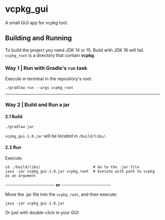# vcpkg_gui

A small GUI app for vcpkg tool.

## Building and Running

To build the project you need JDK 14 or 15. Build with JDK 16 will fail.\
`vcpkg_root` is a directory that contain **vcpkg**.

### Way 1 | Run with Gradle's `run` task
Execute in terminal in the repository's root:
```shell
./gradlew run --args vcpkg_root
```
***
### Way 2 | Build and Run a jar
#### 2.1 Build
```shell
./gradlew jar
```
`vcpkg_gui-1.0.jar` will be located in `/build/libs/`.

#### 2.2 Run

Execute:
```shell  
cd ./build/libs/                        # Go to the .jar file
java -jar vcpkg_gui-1.0.jar vcpkg_root  # Execute with path to vcpkg as an argument
```

------------------------- **or** -------------------------

Move the .jar file into the `vcpkg_root`, and then execute:
```shell
java -jar vcpkg_gui-1.0.jar
```
Or just with double-click in your GUI
